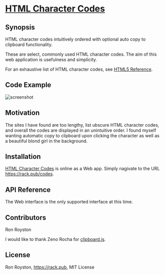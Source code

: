 # [HTML Character Codes](https://rack.pub/codes)
## Synopsis

HTML character codes intuitively ordered with optional auto copy to clipboard functionality.

These are select, commonly used HTML character codes.  The aim of this web application is usefulness and simplicity.  

For an exhaustive list of HTML character codes, see [HTML5 Reference](https://dev.w3.org/html5/html-author/charref).

## Code Example

<img src="https://github.com/rhroyston/rhroyston.github.io/blob/master/html-character-codes.jpg" alt="screenshot">

## Motivation

The sites I have found are too lengthy, list ubscure HTML character codes, and overall the codes are displayed in an unintuitive order.  I found myself wanting automatic copy to clipboard upon clicking the character as well as a beautiful blond girl in the background.

## Installation

[HTML Character Codes](https://rack.pub/codes) is online as a Web app.  Simply nagivate to the URL https://rack.pub/codes.

## API Reference

The Web interface is the only supported interface at this time.

## Contributors

Ron Royston

I would like to thank Zeno Rocha for [clipboard.js](https://github.com/zenorocha/clipboard.js).

## License

Ron Royston, https://rack.pub, MIT License